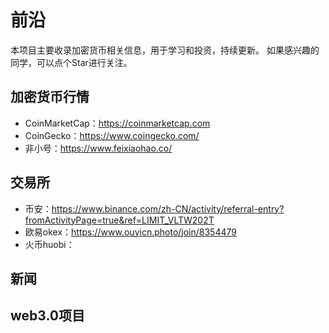 # 前沿
本项目主要收录加密货币相关信息，用于学习和投资，持续更新。
如果感兴趣的同学，可以点个Star进行关注。

## 加密货币行情
- CoinMarketCap：https://coinmarketcap.com
- CoinGecko：https://www.coingecko.com/
- 非小号：https://www.feixiaohao.co/

## 交易所
- 币安：https://www.binance.com/zh-CN/activity/referral-entry?fromActivityPage=true&ref=LIMIT_VLTW202T
- 欧易okex：https://www.ouyicn.photo/join/8354479
- 火币huobi：

## 新闻

## web3.0项目
